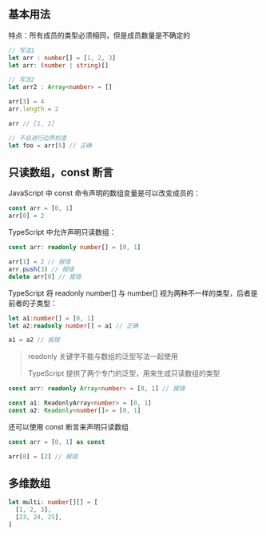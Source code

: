 ## 基本用法

特点：所有成员的类型必须相同，但是成员数量是不确定的

```ts
// 写法1
let arr : number[] = [1, 2, 3]
let arr: (number | string)[]

// 写法2
let arr2 : Array<number> = []

arr[3] = 4
arr.length = 2

arr // [1, 2]

// 不会进行边界检查
let foo = arr[5] // 正确
```

## 只读数组，const 断言

JavaScript 中 const 命令声明的数组变量是可以改变成员的：
```ts
const arr = [0, 1]
arr[0] = 2
```

TypeScript 中允许声明只读数组：
```ts
const arr: readonly number[] = [0, 1]

arr[1] = 2 // 报错
arr.push(3) // 报错
delete arr[0] // 报错
```

TypeScript 将 readonly number[] 与 number[] 视为两种不一样的类型，后者是前者的子类型：
```ts
let a1:number[] = [0, 1]
let a2:readonly number[] = a1 // 正确

a1 = a2 // 报错
```

> readonly 关键字不能与数组的泛型写法一起使用
> 
> TypeScript 提供了两个专门的泛型，用来生成只读数组的类型
```ts
const arr: readonly Array<number> = [0, 1] // 报错

const a1: ReadonlyArray<number> = [0, 1]
const a2: Readonly<number[]> = [0, 1]
```

还可以使用 const 断言来声明只读数组
```ts
const arr = [0, 1] as const

arr[0] = [2] // 报错 
```

## 多维数组
```ts
let multi: number[][] = [
  [1, 2, 3],
  [23, 24, 25],
]
```